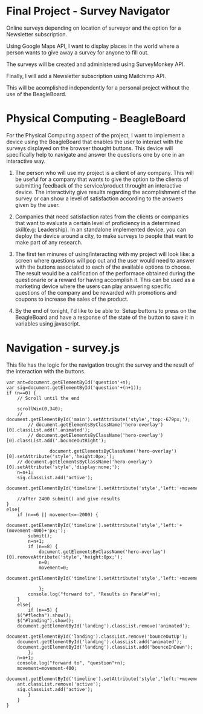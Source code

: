 Final Project - Survey Navigator
=======

Online surveys depending on location of surveyor and the option for a Newsletter subscription.

Using Google Maps API, I want to display places in the world where a person wants to give away a survey for anyone to fill out.

The surveys will be created and administered using SurveyMonkey API.

Finally, I will add a Newsletter subscription using Mailchimp API.

This will be acomplished independently for a personal project without the use of the BeagleBoard.


Physical Computing - BeagleBoard
=======

For the Physical Computing aspect of the project, I want to implement a device using the BeagleBoard that enables the user to interact with the surveys displayed on the browser thought buttons. This device will specifically help to navigate and answer the questions one by one in an interactive way.

1. The person who will use my project is a client of any company. This will be useful for a company that wants to give the option to the clients of submitting feedback of the service/product throught an interactive device. The interactivity give results regarding the acomplishment of the survey or can show a level of satisfaction according to the answers given by the user.

2. Companies that need satisfaction rates from the clients or companies that want to evaluate a certain level of proficiency in a determined skill(e.g: Leadership). In an standalone implemented device, you can deploy the device around a city, to make surveys to people that want to make part of any research. 

3. The first ten minures of using/interacting with my project will look like: a screen where questions will pop out and the user would need to answer with the buttons associated to each of the available options to choose. The result would be a calification of the performace obtained during the questionarie or a reward for having accomplish it. This can be used as a marketing device where the users can play answering specific questions of the company and be rewarded with promotions and coupons to increase the sales of the product.

4. By the end of tonight, I'd like to be able to: Setup buttons to press on the BeagleBoard and have a response of the state of the button to save it in variables using javascript.

Navigation - survey.js
=======

This file has the logic for the navigation trought the survey and the result of the interaction with the buttons.

```
var ant=document.getElementById('question'+n);
var sig=document.getElementById('question'+(n+1));
if (n==0) {
	// Scroll until the end

	scrollWin(0,340);
	// document.getElementById('main').setAttribute('style','top:-679px;');
		// document.getElementsByClassName('hero-overlay')[0].classList.add('.animated');
		// document.getElementsByClassName('hero-overlay')[0].classList.add('.bounceOutRight');
			
				document.getElementsByClassName('hero-overlay')[0].setAttribute('style','height:0px;');
	// document.getElementsByClassName('hero-overlay')[0].setAttribute('style','display:none;');
	n=n+1;
	sig.classList.add('active');
	document.getElementById('timeline').setAttribute('style','left:'+movement+'px;'); 

	//after 2400 submit() and give results
}
else{
	if (n==6 || movement<=-2000) {
		document.getElementById('timeline').setAttribute('style','left:'+(movement-400)+'px;');
		submit();
		n=n+1;
		if (n==8) {
			document.getElementsByClassName('hero-overlay')[0].removeAttribute('style','height:0px;');
			n=0;
			movement=0;
			document.getElementById('timeline').setAttribute('style','left:'+movement+'px;');

			};
		console.log("forward to", "Results in Panel#"+n);
	}
	else{
		if (n==5) {
	$("#flecha").show();		
	$("#landing").show();		
	document.getElementById('landing').classList.remove('animated');
    document.getElementById('landing').classList.remove('bounceOutUp');
	document.getElementById('landing').classList.add('animated');
    document.getElementById('landing').classList.add('bounceInDown');
		};
	n=n+1;
	console.log("forward to", "question"+n);
	movement=movement-400;
	document.getElementById('timeline').setAttribute('style','left:'+movement+'px;');
	ant.classList.remove('active');
	sig.classList.add('active');
		}
	}
}

```


